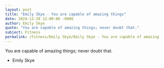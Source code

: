 ```yaml
---
layout: post
title: "Emily Skye - You are capable of amazing things"
date: 2024-12-28 12:00:00 -0000
author: Emily Skye
quote: "You are capable of amazing things; never doubt that."
subject: Fitness
permalink: /Fitness/Emily Skye/Emily Skye - You are capable of amazing things
---
```


You are capable of amazing things; never doubt that.

- Emily Skye
